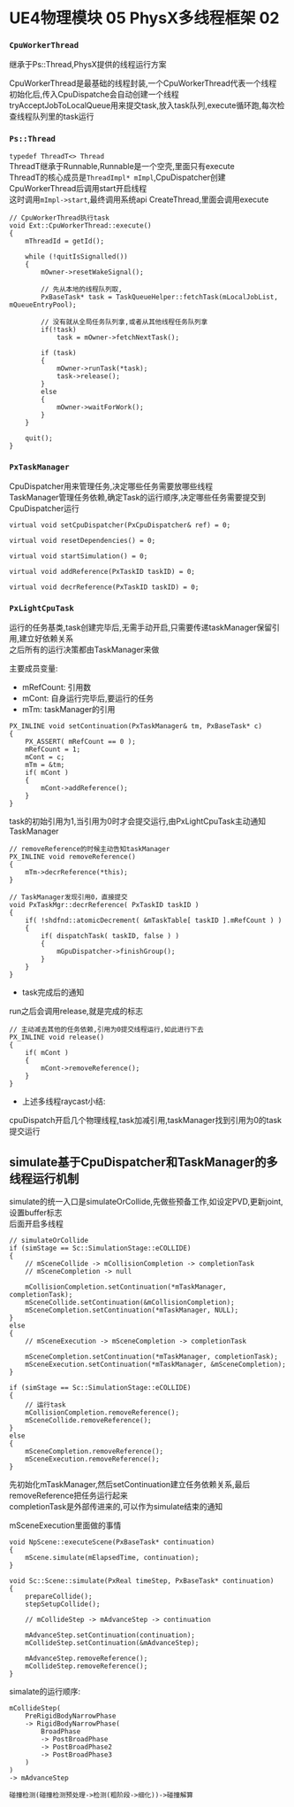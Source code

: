 # UE4物理模块 05 PhysX多线程框架 02
### `CpuWorkerThread`
继承于Ps::Thread,PhysX提供的线程运行方案  

CpuWorkerThread是最基础的线程封装,一个CpuWorkerThread代表一个线程  
初始化后,传入CpuDispatche会自动创建一个线程  
tryAcceptJobToLocalQueue用来提交task,放入task队列,execute循环跑,每次检查线程队列里的task运行  

### `Ps::Thread`
`typedef ThreadT<> Thread`  
ThreadT继承于Runnable,Runnable是一个空壳,里面只有execute  
ThreadT的核心成员是`ThreadImpl* mImpl`,CpuDispatcher创建CpuWorkerThread后调用start开启线程  
这时调用`mImpl->start`,最终调用系统api CreateThread,里面会调用execute  

```
// CpuWorkerThread执行task
void Ext::CpuWorkerThread::execute()
{
    mThreadId = getId();

    while (!quitIsSignalled())
    {
        mOwner->resetWakeSignal();

        // 先从本地的线程队列取,
        PxBaseTask* task = TaskQueueHelper::fetchTask(mLocalJobList, mQueueEntryPool);

        // 没有就从全局任务队列拿,或者从其他线程任务队列拿
        if(!task)
            task = mOwner->fetchNextTask();

        if (task)
        {
            mOwner->runTask(*task);
            task->release();
        }
        else
        {
            mOwner->waitForWork();
        }
    }

    quit();
}
```

### `PxTaskManager`
CpuDispatcher用来管理任务,决定哪些任务需要放哪些线程  
TaskManager管理任务依赖,确定Task的运行顺序,决定哪些任务需要提交到CpuDispatcher运行  

```
virtual void setCpuDispatcher(PxCpuDispatcher& ref) = 0;

virtual void resetDependencies() = 0;

virtual void startSimulation() = 0;

virtual void addReference(PxTaskID taskID) = 0;

virtual void decrReference(PxTaskID taskID) = 0;
```

### `PxLightCpuTask`
运行的任务基类,task创建完毕后,无需手动开启,只需要传递taskManager保留引用,建立好依赖关系  
之后所有的运行决策都由TaskManager来做  

主要成员变量:  
+ mRefCount: 引用数  
+ mCont: 自身运行完毕后,要运行的任务  
+ mTm: taskManager的引用  

```
PX_INLINE void setContinuation(PxTaskManager& tm, PxBaseTask* c)
{
    PX_ASSERT( mRefCount == 0 );
    mRefCount = 1;
    mCont = c;
    mTm = &tm;
    if( mCont )
    {
        mCont->addReference();
    }
}
```

task的初始引用为1,当引用为0时才会提交运行,由PxLightCpuTask主动通知TaskManager  

```
// removeReference的时候主动告知taskManager
PX_INLINE void removeReference()
{
    mTm->decrReference(*this);
}

// TaskManager发现引用0，直接提交
void PxTaskMgr::decrReference( PxTaskID taskID )
{
    if( !shdfnd::atomicDecrement( &mTaskTable[ taskID ].mRefCount ) )
    {
        if( dispatchTask( taskID, false ) )
        {
            mGpuDispatcher->finishGroup();
        }
    }
}
```

+ task完成后的通知  

run之后会调用release,就是完成的标志
```
// 主动减去其他的任务依赖,引用为0提交线程运行,如此进行下去
PX_INLINE void release()
{
    if( mCont )
    {
        mCont->removeReference();
    }
}
```

+ 上述多线程raycast小结:  

cpuDispatch开启几个物理线程,task加减引用,taskManager找到引用为0的task提交运行  

## simulate基于CpuDispatcher和TaskManager的多线程运行机制
simulate的统一入口是simulateOrCollide,先做些预备工作,如设定PVD,更新joint,设置buffer标志  
后面开启多线程  

```
// simulateOrCollide
if (simStage == Sc::SimulationStage::eCOLLIDE)
{
    // mSceneCollide -> mCollisionCompletion -> completionTask
    // mSceneCompletion -> null

    mCollisionCompletion.setContinuation(*mTaskManager, completionTask);
    mSceneCollide.setContinuation(&mCollisionCompletion);
    mSceneCompletion.setContinuation(*mTaskManager, NULL);
}
else
{
    // mSceneExecution -> mSceneCompletion -> completionTask

    mSceneCompletion.setContinuation(*mTaskManager, completionTask);
    mSceneExecution.setContinuation(*mTaskManager, &mSceneCompletion);
}

if (simStage == Sc::SimulationStage::eCOLLIDE)
{
    // 运行task
    mCollisionCompletion.removeReference();
    mSceneCollide.removeReference();
}
else
{
    mSceneCompletion.removeReference();
    mSceneExecution.removeReference();
}
```

先初始化mTaskManager,然后setContinuation建立任务依赖关系,最后removeReference把任务运行起来  
completionTask是外部传进来的,可以作为simulate结束的通知  

mSceneExecution里面做的事情  
```
void NpScene::executeScene(PxBaseTask* continuation)
{
    mScene.simulate(mElapsedTime, continuation);
}

void Sc::Scene::simulate(PxReal timeStep, PxBaseTask* continuation)
{
    prepareCollide();
    stepSetupCollide();

    // mCollideStep -> mAdvanceStep -> continuation

    mAdvanceStep.setContinuation(continuation);
    mCollideStep.setContinuation(&mAdvanceStep);

    mAdvanceStep.removeReference();
    mCollideStep.removeReference();
}
```

simalate的运行顺序:  
```
mCollideStep(
    PreRigidBodyNarrowPhase 
    -> RigidBodyNarrowPhase(
        BroadPhase
        -> PostBroadPhase
        -> PostBroadPhase2
        -> PostBroadPhase3
    )
) 
-> mAdvanceStep

碰撞检测(碰撞检测预处理->检测(粗阶段->细化))->碰撞解算
```
